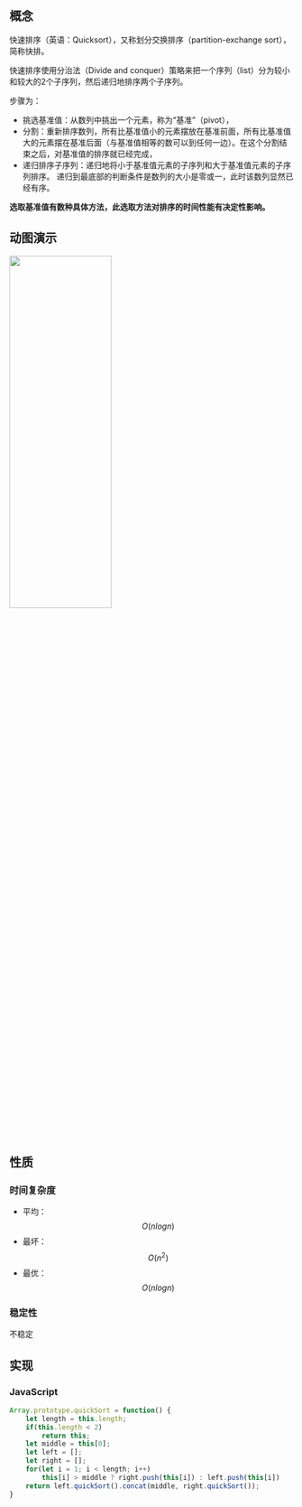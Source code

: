 ## 概念
快速排序（英语：Quicksort），又称划分交换排序（partition-exchange sort），简称快排。

快速排序使用分治法（Divide and conquer）策略来把一个序列（list）分为较小和较大的2个子序列，然后递归地排序两个子序列。

步骤为：

- 挑选基准值：从数列中挑出一个元素，称为“基准”（pivot），
- 分割：重新排序数列，所有比基准值小的元素摆放在基准前面，所有比基准值大的元素摆在基准后面（与基准值相等的数可以到任何一边）。在这个分割结束之后，对基准值的排序就已经完成，
- 递归排序子序列：递归地将小于基准值元素的子序列和大于基准值元素的子序列排序。
递归到最底部的判断条件是数列的大小是零或一，此时该数列显然已经有序。

**选取基准值有数种具体方法，此选取方法对排序的时间性能有决定性影响。**
## 动图演示
<img src="/img/Sorting_quicksort_anim.gif" width = "60%" height = "40%" align=center />

## 性质
### 时间复杂度
- 平均：$$O(nlogn)$$
- 最坏：$$O(n^2)$$
- 最优：$$O(nlogn)$$
<!-- ### 额外的空间复杂度
$$O(1)$$ -->
### 稳定性
不稳定

## 实现
### JavaScript
```js
Array.prototype.quickSort = function() {
    let length = this.length;
    if(this.length < 2) 
        return this;
    let middle = this[0];
    let left = [];
    let right = [];
    for(let i = 1; i < length; i++) 
        this[i] > middle ? right.push(this[i]) : left.push(this[i])
    return left.quickSort().concat(middle, right.quickSort());
}
```